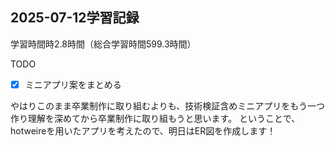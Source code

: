 ## 2025-07-12学習記録
学習時間時2.8時間（総合学習時間599.3時間）

TODO
- [x] ミニアプリ案をまとめる


やはりこのまま卒業制作に取り組むよりも、技術検証含めミニアプリをもう一つ作り理解を深めてから卒業制作に取り組もうと思います。
ということで、hotweireを用いたアプリを考えたので、明日はER図を作成します！